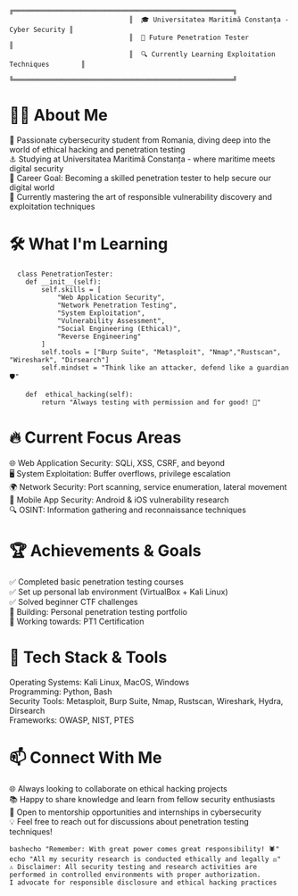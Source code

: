 ```
                              ╔═══════════════════════════════════════════════════════╗
                              ║  🎓 Universitatea Maritimă Constanța - Cyber Security ║
                              ║  🎯 Future Penetration Tester                         ║
                              ║  🔍 Currently Learning Exploitation Techniques        ║
                              ╚═══════════════════════════════════════════════════════╝
```
<h1>👨‍💻 About Me</h1>

🌟 Passionate cybersecurity student from Romania, diving deep into the world of ethical hacking and penetration testing<br>
⚓ Studying at Universitatea Maritimă Constanța - where maritime meets digital security<br>
🎯 Career Goal: Becoming a skilled penetration tester to help secure our digital world<br>
🔐 Currently mastering the art of responsible vulnerability discovery and exploitation techniques<br>

<h1>🛠️ What I'm Learning</h1>

```
  class PenetrationTester:
    def __init__(self):
        self.skills = [
            "Web Application Security",
            "Network Penetration Testing", 
            "System Exploitation",
            "Vulnerability Assessment",
            "Social Engineering (Ethical)",
            "Reverse Engineering"
        ]
        self.tools = ["Burp Suite", "Metasploit", "Nmap","Rustscan", "Wireshark", "Dirsearch"]
        self.mindset = "Think like an attacker, defend like a guardian 🛡️"

    def  ethical_hacking(self):
        return "Always testing with permission and for good! 🤝"
```
<h1>🔥 Current Focus Areas</h1>

🌐 Web Application Security: SQLi, XSS, CSRF, and beyond<br>
🖥️ System Exploitation: Buffer overflows, privilege escalation<br>
🌍 Network Security: Port scanning, service enumeration, lateral movement<br>
📱 Mobile App Security: Android & iOS vulnerability research<br>
🔍 OSINT: Information gathering and reconnaissance techniques<br>

<h1>🏆 Achievements & Goals</h1>

✅ Completed basic penetration testing courses<br>
✅ Set up personal lab environment (VirtualBox + Kali Linux)<br>
✅ Solved beginner CTF challenges<br>
🎯 Building: Personal penetration testing portfolio<br>
🎯 Working towards: PT1 Certification<br>


<h1>🧰 Tech Stack & Tools</h1>

Operating Systems: Kali Linux, MacOS, Windows<br>
Programming: Python, Bash <br>
Security Tools: Metasploit, Burp Suite, Nmap, Rustscan, Wireshark, Hydra, Dirsearch<br>
Frameworks: OWASP, NIST, PTES<br>

<h1>📫 Connect With Me</h1>

🌐 Always looking to collaborate on ethical hacking projects<br>
📚 Happy to share knowledge and learn from fellow security enthusiasts<br>
🤝 Open to mentorship opportunities and internships in cybersecurity<br>
💡 Feel free to reach out for discussions about penetration testing techniques!<br>

```
bashecho "Remember: With great power comes great responsibility! 🕷️"
echo "All my security research is conducted ethically and legally ⚖️"
⚠️ Disclaimer: All security testing and research activities are performed in controlled environments with proper authorization.
I advocate for responsible disclosure and ethical hacking practices
```
<!---
Hello, you may be the one recruting me so why not check my applications to see my work :)
Hope you will like them <3 
--->
